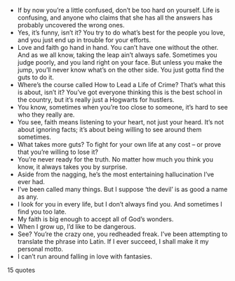  - If by now you’re a little confused, don’t be too hard on yourself. Life is confusing, and anyone who claims that she has all the answers has probably uncovered the wrong ones.
 - Yes, it’s funny, isn’t it? You try to do what’s best for the people you love, and you just end up in trouble for your efforts.
 - Love and faith go hand in hand. You can’t have one without the other. And as we all know, taking the leap ain’t always safe. Sometimes you judge poorly, and you land right on your face. But unless you make the jump, you’ll never know what’s on the other side. You just gotta find the guts to do it.
 - Where’s the course called How to Lead a Life of Crime? That’s what this is about, isn’t it? You’ve got everyone thinking this is the best school in the country, but it’s really just a Hogwarts for hustlers.
 - You know, sometimes when you’re too close to someone, it’s hard to see who they really are.
 - You see, faith means listening to your heart, not just your heard. It’s not about ignoring facts; it’s about being willing to see around them sometimes.
 - What takes more guts? To fight for your own life at any cost – or prove that you’re willing to lose it?
 - You’re never ready for the truth. No matter how much you think you know, it always takes you by surprise.
 - Aside from the nagging, he’s the most entertaining hallucination I’ve ever had.
 - I’ve been called many things. But I suppose ‘the devil’ is as good a name as any.
 - I look for you in every life, but I don’t always find you. And sometimes I find you too late.
 - My faith is big enough to accept all of God’s wonders.
 - When I grow up, I’d like to be dangerous.
 - See? You’re the crazy one, you redheaded freak. I’ve been attempting to translate the phrase into Latin. If I ever succeed, I shall make it my personal motto.
 - I can’t run around falling in love with fantasies.

15 quotes